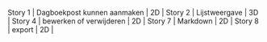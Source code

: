 Story 1 | Dagboekpost kunnen aanmaken | 2D |
Story 2 | Lijstweergave               | 3D |
Story 4 | bewerken of verwijderen     | 2D |
Story 7 | Markdown                    | 2D |
Story 8 | export                      | 2D |